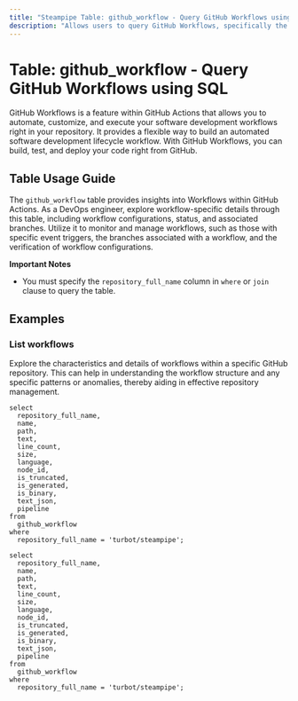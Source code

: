 ```yaml
---
title: "Steampipe Table: github_workflow - Query GitHub Workflows using SQL"
description: "Allows users to query GitHub Workflows, specifically the details of workflows in GitHub repositories, enabling the tracking of workflow configurations, their state, and the associated branches."
---
```


# Table: github_workflow - Query GitHub Workflows using SQL

GitHub Workflows is a feature within GitHub Actions that allows you to automate, customize, and execute your software development workflows right in your repository. It provides a flexible way to build an automated software development lifecycle workflow. With GitHub Workflows, you can build, test, and deploy your code right from GitHub.

## Table Usage Guide

The `github_workflow` table provides insights into Workflows within GitHub Actions. As a DevOps engineer, explore workflow-specific details through this table, including workflow configurations, status, and associated branches. Utilize it to monitor and manage workflows, such as those with specific event triggers, the branches associated with a workflow, and the verification of workflow configurations.

**Important Notes**
- You must specify the `repository_full_name` column in `where` or `join` clause to query the table.

## Examples

### List workflows
Explore the characteristics and details of workflows within a specific GitHub repository. This can help in understanding the workflow structure and any specific patterns or anomalies, thereby aiding in effective repository management.

```sql+postgres
select
  repository_full_name,
  name,
  path,
  text,
  line_count,
  size,
  language,
  node_id,
  is_truncated,
  is_generated,
  is_binary,
  text_json,
  pipeline
from
  github_workflow
where
  repository_full_name = 'turbot/steampipe';
```

```sql+sqlite
select
  repository_full_name,
  name,
  path,
  text,
  line_count,
  size,
  language,
  node_id,
  is_truncated,
  is_generated,
  is_binary,
  text_json,
  pipeline
from
  github_workflow
where
  repository_full_name = 'turbot/steampipe';
```